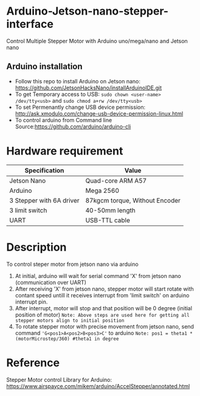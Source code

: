 # Arduino-Jetson-nano-stepper-interface
Control Multiple Stepper Motor with Arduino uno/mega/nano and Jetson nano


## Arduino installation
  - Follow this repo to install Arduino on Jetson nano: https://github.com/JetsonHacksNano/installArduinoIDE.git
  - To get Temporary access to USB: `sudo chown <user-name> /dev/tty<usb>` and `sudo chmod a+rw /dev/tty<usb>`
  - To set Permenantly change USB device permission: http://ask.xmodulo.com/change-usb-device-permission-linux.html
  - To control arduino from Command line Source:https://github.com/arduino/arduino-cli
  
# Hardware requirement

| Specification | Value |
| ------------- | ------------- |
| Jetson Nano | Quad-core ARM A57 |
| Arduino | Mega 2560 |
| 3 Stepper with 6A driver  |87kgcm torque, Without Encoder |
| 3 limit switch | 40-50mm length |
| UART | USB-TTL cable |

# Description

To control steper motor from jetson nano via arduino

  1. At initial, arduino will wait for serial command 'X' from jetson nano (communication over UART)
  2. After receiving 'X' from jetson nano, stepper motor will start rotate with contant speed untill it receives interrupt from 'limit switch' on arduino interrupt pin.
  3. After interrupt, motor will stop and that position will be 0 degree (initial position of motor)
  `Note: Above steps are used here for getting all stepper motors align to initial position `
  4. To rotate stepper motor with precise movement from jetson nano, send command `'G<pos1>A<pos2>B<pos3>C'` to arduino
  `Note: pos1 = theta1 * (motorMicrostep/360) #theta1 in degree`


# Reference 
Stepper Motor control Library for Arduino: https://www.airspayce.com/mikem/arduino/AccelStepper/annotated.html
